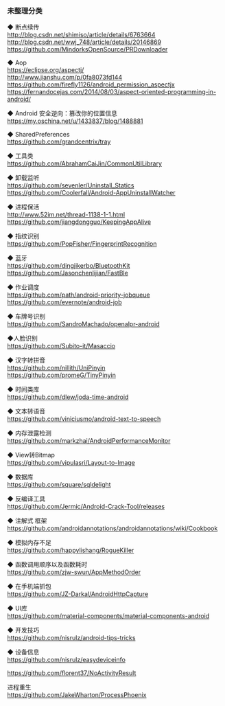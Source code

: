 ### 未整理分类

◆ 断点续传  
http://blog.csdn.net/shimiso/article/details/6763664  
http://blog.csdn.net/wwj_748/article/details/20146869  
https://github.com/MindorksOpenSource/PRDownloader  

◆ Aop  
https://eclipse.org/aspectj/  
http://www.jianshu.com/p/0fa8073fd144  
https://github.com/firefly1126/android_permission_aspectjx  
https://fernandocejas.com/2014/08/03/aspect-oriented-programming-in-android/  

◆ Android 安全逆向：篡改你的位置信息  
https://my.oschina.net/u/1433837/blog/1488881  

◆ SharedPreferences  
https://github.com/grandcentrix/tray    

◆ 工具类  
https://github.com/AbrahamCaiJin/CommonUtilLibrary  

◆ 卸载监听  
https://github.com/sevenler/Uninstall_Statics  
https://github.com/Coolerfall/Android-AppUninstallWatcher  


◆ 进程保活  
http://www.52im.net/thread-1138-1-1.html    
https://github.com/jiangdongguo/KeepingAppAlive  

◆ 指纹识别  
https://github.com/PopFisher/FingerprintRecognition  

◆ 蓝牙  
https://github.com/dingjikerbo/BluetoothKit  
https://github.com/Jasonchenlijian/FastBle  


◆ 作业调度  
https://github.com/path/android-priority-jobqueue  
https://github.com/evernote/android-job  

◆ 车牌号识别  
https://github.com/SandroMachado/openalpr-android  

◆人脸识别  
https://github.com/Subito-it/Masaccio  

◆ 汉字转拼音  
https://github.com/nillith/UniPinyin  
https://github.com/promeG/TinyPinyin  

◆ 时间类库  
https://github.com/dlew/joda-time-android  

◆ 文本转语音  
https://github.com/viniciusmo/android-text-to-speech

◆ 内存泄露检测  
https://github.com/markzhai/AndroidPerformanceMonitor  

◆ View转Bitmap  
https://github.com/vipulasri/Layout-to-Image  


◆ 数据库  
https://github.com/square/sqldelight

◆ 反编译工具  
https://github.com/Jermic/Android-Crack-Tool/releases  

◆ 注解式 框架  
https://github.com/androidannotations/androidannotations/wiki/Cookbook  

◆ 模拟内存不足  
https://github.com/happylishang/RogueKiller   

◆ 函数调用顺序以及函数耗时  
https://github.com/zjw-swun/AppMethodOrder   

◆ 在手机端抓包  
https://github.com/JZ-Darkal/AndroidHttpCapture    

◆ UI库  
https://github.com/material-components/material-components-android  

◆ 开发技巧  
https://github.com/nisrulz/android-tips-tricks  

◆ 设备信息  
https://github.com/nisrulz/easydeviceinfo  

https://github.com/florent37/NoActivityResult    

进程重生  
https://github.com/JakeWharton/ProcessPhoenix  


